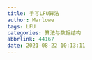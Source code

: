 ```yaml
---
title: 手写LFU算法
author: Marlowe
tags: LFU
categories: 算法与数据结构
abbrlink: 44167
date: 2021-08-22 10:13:11
---
```


<!--more-->


